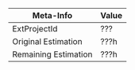 Meta-Info | Value
-- | --
ExtProjectId | ???
Original Estimation | ???h
Remaining Estimation | ???h
